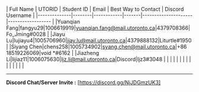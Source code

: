 | Full Name    | UTORID | Student ID | Email | Best Way to Contact | Discord Username
|
|--------------|--------|------------|-------|---------------------|------------------
|
|Yuanqian Fang|fangyu29|1006619919|yuanqian.fang@mail.utoronto.ca|4379708366|Fo_Jming#0028
|
|Jiayu Lu|lujiayu4|1005706960|jiay.lu@mail.utoronto.ca|4379888132|Liturtle#1950
|
|Siyang Chen|chens258|1005734902|syang.chen@mail.utoronto.ca|+86 18519226069|void *#6162
|
|Jiazheng Li|lijiaz11|1006075630|ljz.li@mail.utoronto.ca|Discord|ljz3#3048
|
|           |        |            |       |                     |
|
|           |        |            |       |                     |
|

---
**Discord Chat/Server Invite :** [https://discord.gg/NjJDGmzUK3]
